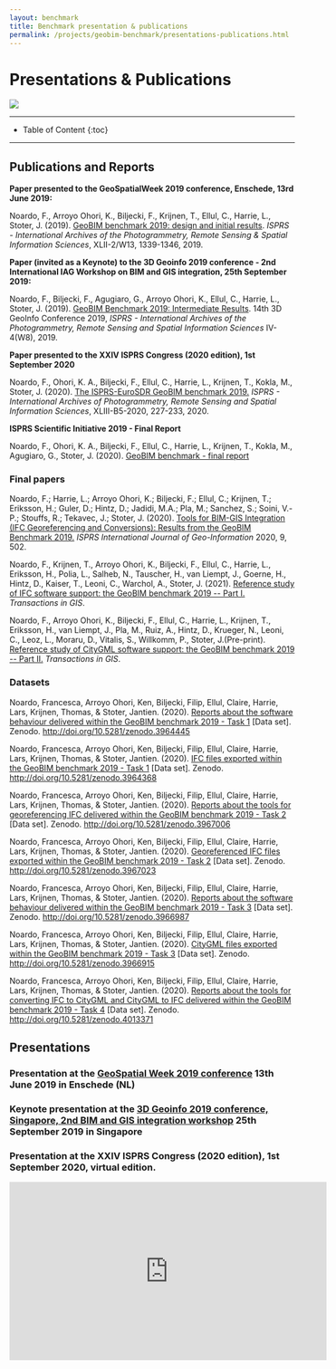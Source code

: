 ```yaml
---
layout: benchmark
title: Benchmark presentation & publications
permalink: /projects/geobim-benchmark/presentations-publications.html
---
```


<h1>Presentations & Publications</h1>

<div class="row">
  <div class="col-sm-12 col-xs-12"><img class="img-responsive" src="{{ "/projects/geobim-benchmark/img/disseminationIMG.gif" }}" style="max-height: 300px"></div>
</div>


- - -

* Table of Content
{:toc}

- - -


## Publications and Reports

**Paper presented to the GeoSpatialWeek 2019 conference, Enschede, 13rd June 2019:**

Noardo, F., Arroyo Ohori, K., Biljecki, F., Krijnen, T., Ellul, C., Harrie, L., Stoter, J. (2019). [GeoBIM benchmark 2019: design and initial results](https://www.int-arch-photogramm-remote-sens-spatial-inf-sci.net/XLII-2-W13/1339/2019/). *ISPRS - International Archives of the Photogrammetry, Remote Sensing & Spatial Information Sciences*, XLII-2/W13, 1339-1346, 2019.

**Paper (invited as a Keynote) to the 3D Geoinfo 2019 conference - 2nd International IAG Workshop on BIM and GIS integration, 25th September 2019:**

Noardo, F., Biljecki, F., Agugiaro, G., Arroyo Ohori, K.,  Ellul, C., Harrie, L., Stoter, J. (2019). [GeoBIM Benchmark 2019: Intermediate Results](https://www.int-arch-photogramm-remote-sens-spatial-inf-sci.net/XLII-4-W15/47/2019). 14th 3D GeoInfo Conference 2019, *ISPRS - International Archives of the Photogrammetry, Remote Sensing and Spatial Information Sciences* IV-4(W8), 2019. 

**Paper presented to the XXIV ISPRS Congress (2020 edition), 1st September 2020**

Noardo, F., Ohori, K. A., Biljecki, F., Ellul, C., Harrie, L., Krijnen, T., Kokla, M., Stoter, J. (2020). [The ISPRS-EuroSDR GeoBIM benchmark 2019.](https://www.int-arch-photogramm-remote-sens-spatial-inf-sci.net/XLIII-B5-2020/227/2020/) *ISPRS - International Archives of Photogrammetry, Remote Sensing and Spatial Information Sciences*, XLIII-B5-2020, 227-233, 2020.

**ISPRS Scientific Initiative 2019 - Final Report**

Noardo, F., Ohori, K. A., Biljecki, F., Ellul, C., Harrie, L., Krijnen, T., Kokla, M., Agugiaro, G., Stoter, J. (2020). [GeoBIM benchmark - final report](https://www.isprs.org/society/si/SI-2019/TC4-Noardo_et_al_WG-IV-2-final_report.pdf)

### Final papers

Noardo, F.; Harrie, L.; Arroyo Ohori, K.; Biljecki, F.; Ellul, C.; Krijnen, T.; Eriksson, H.; Guler, D.; Hintz, D.; Jadidi, M.A.; Pla, M.; Sanchez, S.; Soini, V.-P.; Stouffs, R.; Tekavec, J.; Stoter, J. (2020). [Tools for BIM-GIS Integration (IFC Georeferencing and Conversions): Results from the GeoBIM Benchmark 2019.](https://www.mdpi.com/2220-9964/9/9/502) *ISPRS International Journal of Geo-Information* 2020, 9, 502.

Noardo, F., Krijnen, T., Arroyo Ohori, K., Biljecki, F., Ellul, C., Harrie, L., Eriksson, H., Polia, L., Salheb, N., Tauscher, H., van Liempt, J., Goerne, H., Hintz, D., Kaiser, T., Leoni, C., Warchol, A., Stoter, J. (2021). [Reference study of IFC software support: the GeoBIM benchmark 2019 -- Part I.](https://onlinelibrary.wiley.com/doi/10.1111/tgis.12709)
*Transactions in GIS*.

Noardo, F., Arroyo Ohori, K., Biljecki, F., Ellul, C., Harrie, L., Krijnen, T., Eriksson, H., van Liempt, J., Pla, M., Ruiz, A., Hintz, D., Krueger, N., Leoni, C., Leoz, L., Moraru, D., Vitalis, S., Willkomm, P., Stoter, J.(Pre-print). [Reference study of CityGML software support: the GeoBIM benchmark 2019 -- Part II.](https://onlinelibrary.wiley.com/doi/abs/10.1111/tgis.12710)
*Transactions in GIS*.


### Datasets

Noardo, Francesca, Arroyo Ohori, Ken, Biljecki, Filip, Ellul, Claire, Harrie, Lars, Krijnen, Thomas, & Stoter, Jantien. (2020). [Reports about the software behaviour delivered within the GeoBIM benchmark 2019 - Task 1](https://zenodo.org/record/3964445) [Data set]. Zenodo. http://doi.org/10.5281/zenodo.3964445

Noardo, Francesca, Arroyo Ohori, Ken, Biljecki, Filip, Ellul, Claire, Harrie, Lars, Krijnen, Thomas, & Stoter, Jantien. (2020). [IFC files exported within the GeoBIM benchmark 2019 - Task 1](https://zenodo.org/record/3964368) [Data set]. Zenodo. http://doi.org/10.5281/zenodo.3964368

Noardo, Francesca, Arroyo Ohori, Ken, Biljecki, Filip, Ellul, Claire, Harrie, Lars, Krijnen, Thomas, & Stoter, Jantien. (2020). [Reports about the tools for georeferencing IFC delivered within the GeoBIM benchmark 2019 - Task 2](https://zenodo.org/record/3967006) [Data set]. Zenodo. http://doi.org/10.5281/zenodo.3967006

Noardo, Francesca, Arroyo Ohori, Ken, Biljecki, Filip, Ellul, Claire, Harrie, Lars, Krijnen, Thomas, & Stoter, Jantien. (2020). [Georeferenced IFC files exported within the GeoBIM benchmark 2019 - Task 2](https://zenodo.org/record/3967023) [Data set]. Zenodo. http://doi.org/10.5281/zenodo.3967023

Noardo, Francesca, Arroyo Ohori, Ken, Biljecki, Filip, Ellul, Claire, Harrie, Lars, Krijnen, Thomas, & Stoter, Jantien. (2020). [Reports about the software behaviour delivered within the GeoBIM benchmark 2019 - Task 3](https://zenodo.org/record/3966987) [Data set]. Zenodo. http://doi.org/10.5281/zenodo.3966987

Noardo, Francesca, Arroyo Ohori, Ken, Biljecki, Filip, Ellul, Claire, Harrie, Lars, Krijnen, Thomas, & Stoter, Jantien. (2020). [CityGML files exported within the GeoBIM benchmark 2019 - Task 3](https://zenodo.org/record/3966915) [Data set]. Zenodo. http://doi.org/10.5281/zenodo.3966915

Noardo, Francesca, Arroyo Ohori, Ken, Biljecki, Filip, Ellul, Claire, Harrie, Lars, Krijnen, Thomas, & Stoter, Jantien. (2020). [Reports about the tools for converting IFC to CityGML and CityGML to IFC delivered within the GeoBIM benchmark 2019 - Task 4](https://zenodo.org/record/4013371#.X1DPKy2B1TY) [Data set]. Zenodo. http://doi.org/10.5281/zenodo.4013371



## Presentations

### Presentation at the [GeoSpatial Week 2019 conference](https://www.gsw2019.org) 13th June 2019 in Enschede (NL)

<div class="row">
  <div class="col-lg-6 col-md-12 col-sm-12 col-xs-12">
  <script async class="speakerdeck-embed" data-id="b9a623910bc74970b4d9e7da97cbefac" data-ratio="1.77777777777778" src="//speakerdeck.com/assets/embed.js"></script>
  </div>
</div>

### Keynote presentation at the [3D Geoinfo 2019 conference, Singapore, 2nd BIM and GIS integration workshop](https://www.3dgeoinfo2019.com/bim-gis-workshop/) 25th September 2019 in Singapore

<div class="row">
  <div class="col-lg-6 col-md-12 col-sm-12 col-xs-12">
  <script async class="speakerdeck-embed" data-id="c215d0ed59c2496aa81dcceada199702" data-ratio="1.33333333333333" src="//speakerdeck.com/assets/embed.js"></script>
  </div>
</div>

### Presentation at the XXIV ISPRS Congress (2020 edition), 1st September 2020, virtual edition.

<iframe width="560" height="315" src="https://www.youtube.com/embed/WqTfKu6JxHg" frameborder="0" allow="accelerometer; autoplay; encrypted-media; gyroscope; picture-in-picture" allowfullscreen></iframe>
